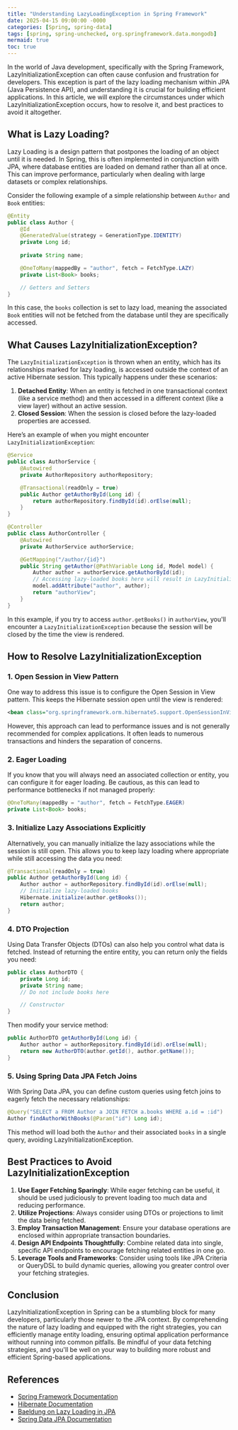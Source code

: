 ```yaml
---
title: "Understanding LazyLoadingException in Spring Framework"
date: 2025-04-15 09:00:00 -0000
categories: [Spring, spring-data]
tags: [spring, spring-unchecked, org.springframework.data.mongodb]
mermaid: true
toc: true
---
```



In the world of Java development, specifically with the Spring Framework, LazyInitializationException can often cause confusion and frustration for developers. This exception is part of the lazy loading mechanism within JPA (Java Persistence API), and understanding it is crucial for building efficient applications. In this article, we will explore the circumstances under which LazyInitializationException occurs, how to resolve it, and best practices to avoid it altogether.

## What is Lazy Loading?

Lazy Loading is a design pattern that postpones the loading of an object until it is needed. In Spring, this is often implemented in conjunction with JPA, where database entities are loaded on demand rather than all at once. This can improve performance, particularly when dealing with large datasets or complex relationships.

Consider the following example of a simple relationship between `Author` and `Book` entities:

```java
@Entity
public class Author {
    @Id
    @GeneratedValue(strategy = GenerationType.IDENTITY)
    private Long id;
    
    private String name;

    @OneToMany(mappedBy = "author", fetch = FetchType.LAZY)
    private List<Book> books;

    // Getters and Setters
}
```

In this case, the `books` collection is set to lazy load, meaning the associated `Book` entities will not be fetched from the database until they are specifically accessed.

## What Causes LazyInitializationException?

The `LazyInitializationException` is thrown when an entity, which has its relationships marked for lazy loading, is accessed outside the context of an active Hibernate session. This typically happens under these scenarios:

1. **Detached Entity**: When an entity is fetched in one transactional context (like a service method) and then accessed in a different context (like a view layer) without an active session.
2. **Closed Session**: When the session is closed before the lazy-loaded properties are accessed.

Here’s an example of when you might encounter `LazyInitializationException`:

```java
@Service
public class AuthorService {
    @Autowired
    private AuthorRepository authorRepository;

    @Transactional(readOnly = true)
    public Author getAuthorById(Long id) {
        return authorRepository.findById(id).orElse(null);
    }
}

@Controller
public class AuthorController {
    @Autowired
    private AuthorService authorService;

    @GetMapping("/author/{id}")
    public String getAuthor(@PathVariable Long id, Model model) {
        Author author = authorService.getAuthorById(id);
        // Accessing lazy-loaded books here will result in LazyInitializationException
        model.addAttribute("author", author);
        return "authorView";
    }
}
```

In this example, if you try to access `author.getBooks()` in `authorView`, you'll encounter a `LazyInitializationException` because the session will be closed by the time the view is rendered.

## How to Resolve LazyInitializationException

### 1. Open Session in View Pattern

One way to address this issue is to configure the Open Session in View pattern. This keeps the Hibernate session open until the view is rendered:

```xml
<bean class="org.springframework.orm.hibernate5.support.OpenSessionInViewFilter" />
```

However, this approach can lead to performance issues and is not generally recommended for complex applications. It often leads to numerous transactions and hinders the separation of concerns.

### 2. Eager Loading

If you know that you will always need an associated collection or entity, you can configure it for eager loading. Be cautious, as this can lead to performance bottlenecks if not managed properly:

```java
@OneToMany(mappedBy = "author", fetch = FetchType.EAGER)
private List<Book> books;
```

### 3. Initialize Lazy Associations Explicitly

Alternatively, you can manually initialize the lazy associations while the session is still open. This allows you to keep lazy loading where appropriate while still accessing the data you need:

```java
@Transactional(readOnly = true)
public Author getAuthorById(Long id) {
    Author author = authorRepository.findById(id).orElse(null);
    // Initialize lazy-loaded books
    Hibernate.initialize(author.getBooks());
    return author;
}
```

### 4. DTO Projection

Using Data Transfer Objects (DTOs) can also help you control what data is fetched. Instead of returning the entire entity, you can return only the fields you need:

```java
public class AuthorDTO {
    private Long id;
    private String name;
    // Do not include books here

    // Constructor
}
```

Then modify your service method:

```java
public AuthorDTO getAuthorById(Long id) {
    Author author = authorRepository.findById(id).orElse(null);
    return new AuthorDTO(author.getId(), author.getName());
}
```

### 5. Using Spring Data JPA Fetch Joins

With Spring Data JPA, you can define custom queries using fetch joins to eagerly fetch the necessary relationships:

```java
@Query("SELECT a FROM Author a JOIN FETCH a.books WHERE a.id = :id")
Author findAuthorWithBooks(@Param("id") Long id);
```

This method will load both the `Author` and their associated `books` in a single query, avoiding LazyInitializationException.

## Best Practices to Avoid LazyInitializationException

1. **Use Eager Fetching Sparingly**: While eager fetching can be useful, it should be used judiciously to prevent loading too much data and reducing performance.
2. **Utilize Projections**: Always consider using DTOs or projections to limit the data being fetched.
3. **Employ Transaction Management**: Ensure your database operations are enclosed within appropriate transaction boundaries.
4. **Design API Endpoints Thoughtfully**: Combine related data into single, specific API endpoints to encourage fetching related entities in one go.
5. **Leverage Tools and Frameworks**: Consider using tools like JPA Criteria or QueryDSL to build dynamic queries, allowing you greater control over your fetching strategies.

## Conclusion

LazyInitializationException in Spring can be a stumbling block for many developers, particularly those newer to the JPA context. By comprehending the nature of lazy loading and equipped with the right strategies, you can efficiently manage entity loading, ensuring optimal application performance without running into common pitfalls. Be mindful of your data fetching strategies, and you'll be well on your way to building more robust and efficient Spring-based applications.

## References

- [Spring Framework Documentation](https://docs.spring.io/spring-framework/docs/current/reference/html/data-access.html)
- [Hibernate Documentation](https://docs.jboss.org/hibernate/orm/current/userguide/html_single/Hibernate_User_Guide.html)
- [Baeldung on Lazy Loading in JPA](https://www.baeldung.com/hibernate-lazy-loading)
- [Spring Data JPA Documentation](https://docs.spring.io/spring-data/jpa/docs/current/reference/html/#reference)